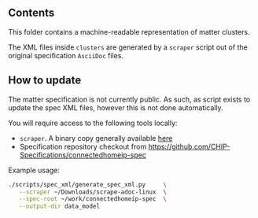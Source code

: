 ## Contents

This folder contains a machine-readable representation of matter clusters.

The XML files inside `clusters` are generated by a `scraper` script out of the
original specification `AsciiDoc` files.

## How to update

The matter specification is not currently public. As such, as script exists to
update the spec XML files, however this is not done automatically.

You will require access to the following tools locally:

-   `scraper`. A binary copy generally available
    [here](https://github.com/csa-data-model/projects/tree/main/DM-Editor/bin/1.2.0/scrape)
-   Specification repository checkout from
    https://github.com/CHIP-Specifications/connectedhomeip-spec

Example usage:

```sh
./scripts/spec_xml/generate_spec_xml.py     \
   --scraper ~/Downloads/scrape-adoc-linux  \
   --spec-root ~/work/connectedhomeip-spec  \
   --output-dir data_model
```
